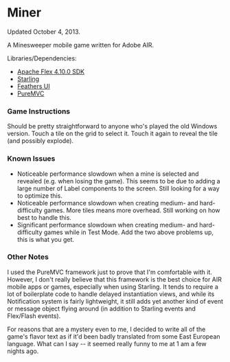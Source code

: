 Miner
=====

Updated October 4, 2013.

A Minesweeper mobile game written for Adobe AIR.

Libraries/Dependencies:
* [Apache Flex 4.10.0 SDK](http://flex.apache.org/)
* [Starling](http://gamua.com/starling/)
* [Feathers UI](http://feathersui.com/)
* [PureMVC](http://puremvc.org/)

### Game Instructions

Should be pretty straightforward to anyone who's played the old Windows version. Touch a tile on the grid to select it. Touch it again to reveal the tile (and possibly explode).

### Known Issues
* Noticeable performance slowdown when a mine is selected and revealed (e.g. when losing the game). This seems to be due to adding a large number of Label components to the screen. Still looking for a way to optimize this.
* Noticeable performance slowdown when creating medium- and hard-difficulty games. More tiles means more overhead. Still working on how best to handle this.
* Significant performance slowdown when creating medium- and hard-difficulty games while in Test Mode. Add the two above problems up, this is what you get.

### Other Notes
I used the PureMVC framework just to prove that I'm comfortable with it. However, I don't really believe that this framework is the best choice for AIR mobile apps or games, especially when using Starling. It tends to require a lot of boilerplate code to handle delayed instantiation views, and while its Notification system is fairly lightweight, it still adds yet another kind of event or message object flying around (in addition to Starling events and Flex/Flash events).

For reasons that are a mystery even to me, I decided to write all of the game's flavor text as if it'd been badly translated from some East European language. What can I say -- it seemed really funny to me at 1 am a few nights ago.
